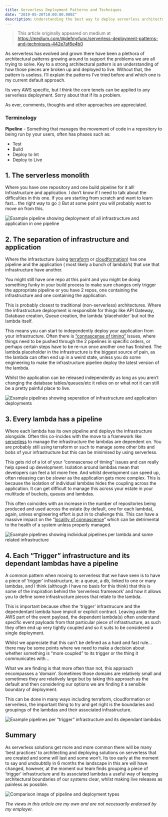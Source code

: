 ```yaml
---
title: Serverless Deployment Patterns and Techniques
date: "2019-05-20T10:00:00.000Z"
description: Understanding the best way to deploy serverless architectures and solutions
---
```

> This article originally appeared on medium at https://medium.com/@defmyfunc/serverless-deployment-patterns-and-techniques-442e7af6e4b0

As serverless has evolved and grown there have been a plethora of architectural patterns growing around to support the problems we are all trying to solve. Key to a strong architectural pattern is an understanding of how those pieces are broken up and deployed to live. Without that, the pattern is useless. I’ll explain the patterns I’ve tried before and which one is my current default approach.

Its very AWS specific, but I think the core tenets can be applied to any serverless deployment. Sorry about that if its a problem.

As ever, comments, thoughts and other approaches are appreciated.

### Terminology

**Pipeline** - Something that manages the movement of code in a repository to being run by your users, often has phases such as:

* Test
* Build
* Deploy to Int
* Deploy to Live

## 1. The serverless monolith

Where you have one repository and one build pipeline for it all! Infrastructure and application. I don’t know if I need to talk about the difficulties in this one. If you are starting from scratch and want to learn fast… the right way to go :) But at some point you will probably want to move on from this.

![Example pipeline showing deployment of all infrastructure and application in one pipeline](./1_1tzxEfA6x4qI9zbN0bqiVA.png)

## 2. The separation of infrastructure and application

Where the infrastucture (using [terraform](https://www.terraform.io/) or [cloudformation](https://aws.amazon.com/cloudformation/)) has one pipeline and the application ( most likely a bunch of lambda’s) that use that infrastructure have another.

You might still have one repo at this point and you might be doing something funky in your build process to make sure changes only trigger the appropriate pipeline or you have 2 repos, one containing the infrastructure and one containing the application.

This is probably closest to traditional (non-serverless) architectures. Where the infrastructure deployment is responsible for things like API Gateway, Database creation, Queue creation, the lambda ‘placeholder’ but not the lambda itself.

This means you can start to independently deploy your application from your infrastructure. Often there is [“connascense of timing”](http://connascense.com) issues, where things need to be pushed through the 2 pipelines in specific orders, or perhaps certain steps have to be re-run once another one has finished. The lambda placeholder in the infrastructure is the biggest source of pain, as the lambda can often end up in a weird state, unless you do some engineering to make the infrastructure pipeline deploy the latest version of the lambda.

Whilst the application can be released independently as long as you aren’t changing the database tables/queues/etc it relies on or what not it can still be a pretty painful place to live.

![Example pipelines showing seperation of infrastructure and application deployments](./1_uxRs7Oe2OyS0IP9iB0J_XQ.png)

## 3. Every lambda has a pipeline

Where each lambda has its own pipeline and deploys the infrastructure alongside. Often this co-incides with the move to a framework like [serverless](https://serverless.com/) to manage the infrastructure the lambdas are dependent on. You are probably still using terraform or such to manage some other bits and bobs of your infrastructure but this can be minimised by using serverless.

This gets rid of a lot of your “connascense of timing” issues and can really help speed up development. Isolation around lambdas mean that developers can feel a lot more free. And whilst development can speed up, often releasing can be slower as the application gets more complex. This is because the isolation of individual lambdas hides the coupling across the application. It can get difficult to manage this across your estate in your multitude of buckets, queues and lambdas.

This often coincides with an increase in the number of repositories being produced and used across the estate (by default, one for each lambda), again, unless engineering effort is put in to challenge this. This can have a massive impact on the “[locality of connascence](https://connascence.io/locality.html)” which can be detrimental to the health of a system unless properly managed.

![Example pipelines showing individual pipelines per lambda and some related infrastructure](./1_sS7JCgC2o8Cd9Gq-oTPzCg.png)

## 4. Each “Trigger” infrastructure and its dependant lambdas have a pipeline

A common pattern when moving to serverless that we have seen is to have a piece of ‘trigger’ infrastructure, ie: a queue, a db, linked to one or many lambdas, and I think (although I have no basis for this think) that this is some of the inspiration behind the ‘serverless framework’ and how it allows you to define some infrastructure pieces that relate to the lambda.

This is important because often the ‘trigger’ infrastrucure and the dependentant lambda have impicit or explicit contract. Leaving aside the AWS part of the event payload, the dependent lambda(s) often understand specific event payloads from that particular piece of infrastructure, as such they often end up very tightly coupled and so it suits to be considered a single deployment.

Whilst we appreciate that this can’t be defined as a hard and fast rule… there may be some points where we need to make a decision about whether something is “more coupled” to its trigger or the thing it communicates with…

What we are finding is that more often than not, this approach encompasses a ‘domain’. Sometimes those domains are relatively small and sometimes they are relatively large but by taking this approach as the default and then considering our options we are finding it a sensible boundary of deployment.

This can be done in many ways including terraform, cloudformation or serverless, the important thing to try and get right is the boundaries and groupings of the lambdas and their associated infrastructure.

![Example pipelines per “trigger” infrastructure and its dependant lambdas](./1_9qPmSTG_sX3MMLoA1P7wFA.png)

## Summary

As serverless solutions get more and more common there will be many ‘best practices’ to architecting and deploying solutions on serverless that are created and some will last and some won’t. Its too early at the moment to say and undoubtdly in 6 months the landscape in this are will have changed, however, at the moment our team finds grouping a piece of ‘trigger’ infrastructure and its associated lambdas a useful way of keeping architectural boundaries of our systems clear, whilst making live releases as painless as possible.

![Comparison image of pipeline and deployment types](./1_dpQVg7xliEp6xqClyXu0kA.png)

*The views in this article are my own and are not necessarily endorsed by my employer.*